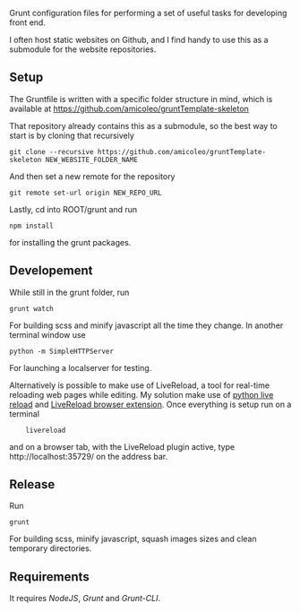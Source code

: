 Grunt configuration files for performing a set of useful tasks for developing front end. 

I often host static websites on Github, and I find handy to use this as a submodule for the website repositories. 


Setup
------

The Gruntfile is written with a specific folder structure in mind, which is available at https://github.com/amicoleo/gruntTemplate-skeleton 

That repository already contains this as a submodule, so the best way to start is by cloning that recursively 

	git clone --recursive https://github.com/amicoleo/gruntTemplate-skeleton NEW_WEBSITE_FOLDER_NAME

And then set a new remote for the repository 
	
	git remote set-url origin NEW_REPO_URL

Lastly, cd into ROOT/grunt and run
	
	npm install 

for installing the grunt packages. 





Developement
-------

While still in the grunt folder, run 
	
	grunt watch 

For building scss and minify javascript all the time they change. In another terminal window use 

	python -m SimpleHTTPServer 

For launching a localserver for testing. 

Alternatively is possible to make use of LiveReload, a tool for real-time reloading web pages while editing. My solution make use of [python live reload](https://github.com/lepture/python-livereload) and [LiveReload browser extension](http://livereload.com/). Once everything is setup run on a terminal
		
		livereload 

and on a browser tab, with the LiveReload plugin active, type http://localhost:35729/ on the address bar. 



Release
-----------

Run 

	grunt

For building scss, minify javascript, squash images sizes and clean temporary directories. 


Requirements
--------

It requires *NodeJS*, *Grunt* and *Grunt-CLI*. 
